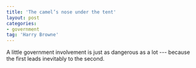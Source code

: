 ```yaml
---
title: 'The camel’s nose under the tent'
layout: post
categories:
- government
tag: 'Harry Browne'
---
```


A little government involvement is just as dangerous as a lot --- because the first leads inevitably to the second.

<div class="grammarly-disable-indicator"></div>